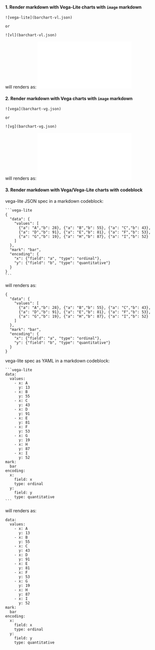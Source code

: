 #### 1. Render markdown with Vega-Lite charts with `image` markdown
~~~
![vega-lite](barchart-vl.json)

or

![vl](barchart-vl.json)
~~~
will renders as:
![vega-lite](barchart-vl.json)

#### 2. Render markdown with Vega charts with `image` markdown
~~~
![vega](barchart-vg.json)

or

![vg](barchart-vg.json)
~~~
will renders as:
![vg](barchart-vg.json)


#### 3. Render markdown with Vega/Vega-Lite charts with codeblock
vega-lite JSON spec in a markdown codeblock:
~~~~
```vega-lite
{
  "data": {
    "values": [
      {"a": "A","b": 28}, {"a": "B","b": 55}, {"a": "C","b": 43},
      {"a": "D","b": 91}, {"a": "E","b": 81}, {"a": "F","b": 53},
      {"a": "G","b": 19}, {"a": "H","b": 87}, {"a": "I","b": 52}
    ]
  },
  "mark": "bar",
  "encoding": {
    "x": {"field": "a", "type": "ordinal"},
    "y": {"field": "b", "type": "quantitative"}
  }
}
```
~~~~
will renders as:
```vega-lite
{
  "data": {
    "values": [
      {"a": "A","b": 28}, {"a": "B","b": 55}, {"a": "C","b": 43},
      {"a": "D","b": 91}, {"a": "E","b": 81}, {"a": "F","b": 53},
      {"a": "G","b": 19}, {"a": "H","b": 87}, {"a": "I","b": 52}
    ]
  },
  "mark": "bar",
  "encoding": {
    "x": {"field": "a", "type": "ordinal"},
    "y": {"field": "b", "type": "quantitative"}
  }
}
```

vega-lite spec as YAML in a markdown codeblock:
~~~~
```vega-lite
data:
  values:
    - x: A
      y: 13
    - x: B
      y: 55
    - x: C
      y: 43
    - x: D
      y: 91      
    - x: E
      y: 81      
    - x: F
      y: 53      
    - x: G
      y: 19      
    - x: H
      y: 87      
    - x: I
      y: 52      
mark:
  bar
encoding:
  x:
    field: x
    type: ordinal
  y:
    field: y
    type: quantitative
```
~~~~
will renders as:
```vega-lite
data:
  values:
    - x: A
      y: 13
    - x: B
      y: 55
    - x: C
      y: 43
    - x: D
      y: 91      
    - x: E
      y: 81      
    - x: F
      y: 53      
    - x: G
      y: 19      
    - x: H
      y: 87      
    - x: I
      y: 52      
mark:
  bar
encoding:
  x:
    field: x
    type: ordinal
  y:
    field: y
    type: quantitative
```
